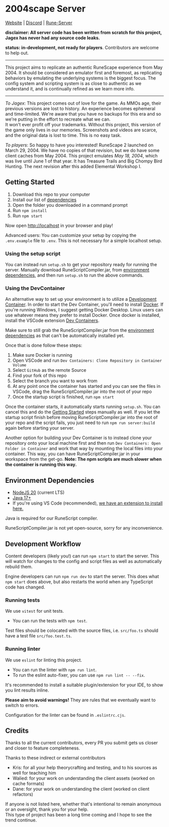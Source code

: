 # 2004scape Server

[Website](https://2004scape.org) | [Discord](https://discord.gg/hN3tHUmZEN) | [Rune-Server](https://www.rune-server.ee/runescape-development/rs2-server/projects/701698-lost-city-225-emulation.html)

**disclaimer: All server code has been written from scratch for this project, Jagex has never had any source code leaks.**

**status: in-development, not ready for players**. Contributors are welcome to help out.

---

This project aims to replicate an authentic RuneScape experience from May 2004. It should be considered an emulator first and foremost, as replicating behaviors by emulating the underlying systems is the biggest focus. The config system and scripting system is as close to authentic as we understand it, and is continually refined as we learn more info.

---

*To Jagex*: This project comes out of love for the game. As MMOs age, their previous versions are lost to history. An experience becomes ephemeral and time-limited. We're aware that you have no backups for this era and so we're putting in the effort to recreate what we can.  
It won't ever profit off your trademarks. Without this project, this version of the game only lives in our memories. Screenshots and videos are scarce, and the original data is lost to time. This is no easy task.

*To players*: So happy to have you interested! RuneScape 2 launched on March 29, 2004. We have no copies of that revision, but we do have some client caches from May 2004. This project emulates *May 18, 2004*, which was live until June 1 of that year. It has Treasure Trails and Big Chompy Bird Hunting. The next revision after this added Elemental Workshop I.

## Getting Started

1. Download this repo to your computer
2. Install our list of [dependencies](#environment-dependencies)
3. Open the folder you downloaded in a command prompt
4. Run `npm install`
5. Run `npm start`

Now open [http://localhost](http://localhost) in your browser and play!

Advanced users: You can customize your setup by copying the `.env.example` file to `.env`. This is not necessary for a simple localhost setup.

### Using the setup script

You can instead run `setup.sh` to get your repository ready for running the server. Manually download RuneScriptCompiler.jar, from [environment dependencies](#environment-dependencies), and then run `setup.sh` to run the above commands.

### Using the DevContainer

An alternative way to set up your environment is to utilize a [Development Container](https://containers.dev/). In order to start the Dev Container, you'll need to install [Docker](https://www.docker.com/products/docker-desktop/). If you're running Windows, I suggest getting Docker Desktop. Linux users can use whatever means they prefer to install Docker. Once docker is installed, install the VSCode extension [Dev Containers](https://marketplace.visualstudio.com/items?itemName=ms-vscode-remote.remote-containers).

Make sure to still grab the RuneScriptCompiler.jar from the [environment dependencies](#environment-dependencies) as that can't be automatically installed yet.

Once that is done follow these steps:

1. Make sure Docker is running
2. Open VSCode and run `Dev Containers: Clone Repository in Container Volume`
3. Select `GitHub` as the remote Source
4. Find your fork of this repo
5. Select the branch you want to work from
6. At any point once the container has started and you can see the files in VSCode, drag the RuneScriptCompiler.jar into the root of your repo
7. Once the startup script is finished, run `npm start`

Once the container starts, it automatically starts running `setup.sh`. You can cancel this and do the [Getting Started](#getting-started) steps manually as well. If you let the startup script finish before moving RuneScriptCompiler.jar into the root of your repo and the script fails, you just need to run `npm run server:build` again before starting your server.

Another option for building your Dev Container is to instead clone your repository onto your local machine first and then run `Dev Containers: Open Folder in Container` and work that way by mounting the local files into your container. This way, you can have RuneScriptCompiler.jar in your workspace from the get-go. **Note: The npm scripts are much slower when the container is running this way.**

## Environment Dependencies

- [NodeJS 20](https://nodejs.org/) (current LTS)
- [Java 17+](https://adoptium.net/)
- If you're using VS Code (recommended), [we have an extension to install here.](https://marketplace.visualstudio.com/items?itemName=2004scape.runescriptlanguage)

Java is required for our RuneScript compiler.

RuneScriptCompiler.jar is not yet open-source, sorry for any inconvenience.

## Development Workflow

Content developers (likely you!) can run `npm start` to start the server. This will watch for changes to the config and script files as well as automatically rebuild them.

Engine developers can run `npm run dev` to start the server. This does what `npm start` does above, but also restarts the world when any TypeScript code has changed.

### Running tests

We use `vitest` for unit tests.

- You can run the tests with `npm test`.

Test files should be colocated with the source files, i.e. `src/foo.ts` should have a test file `src/foo.test.ts`.

### Running linter

We use `eslint` for linting this project.

- You can run the linter with `npm run lint`.
- To run the eslint auto-fixer, you can use `npm run lint -- --fix`.

It's recommended to install a suitable plugin/extension for your IDE, to show you lint results inline.

**Please aim to avoid warnings!** They are rules that we eventually want to switch to errors.

Configuration for the linter can be found in `.eslintrc.cjs`.

## Credits

Thanks to all the current contributors, every PR you submit gets us closer and closer to feature completeness.

Thanks to these indirect or external contributors
- Kris: for all your help theorycrafting and testing, and to his sources as well for teaching him
- Walied: for your work on understanding the client assets (worked on cache formats)
- Dane: for your work on understanding the client (worked on client refactors)

If anyone is not listed here, whether that's intentional to remain anonymous or an oversight, thank you for your help.  
This type of project has been a long time coming and I hope to see the trend continue.
